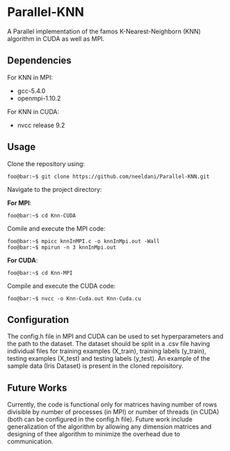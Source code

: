 # Parallel-KNN
A Parallel implementation of the famos K-Nearest-Neighborn (KNN) algorithm in CUDA as well as MPI.

<h2> Dependencies </h2>

For KNN in MPI:
<ul>
  <li>gcc-5.4.0</li>
  <li>openmpi-1.10.2</li>
</ul>

For KNN in CUDA:
<ul>
  <li>nvcc release 9.2 </li>
</ul>

<h2> Usage </h2>

Clone the repository using:
```console
foo@bar:~$ git clone https://github.com/neeldani/Parallel-KNN.git
```

Navigate to the project directory:

**For MPI**:
```console
foo@bar:~$ cd Knn-CUDA 
```
Comile and execute the MPI code:
```console
foo@bar:~$ mpicc knnInMPI.c -o knnInMpi.out -Wall
foo@bar:~$ mpirun -n 3 knnInMpi.out
```

**For CUDA**:
```console
foo@bar:~$ cd Knn-MPI 
```

Compile and execute the CUDA code:
```console
foo@bar:~$ nvcc -o Knn-Cuda.out Knn-Cuda.cu 
```

<h2> Configuration </h2>

The config.h file in MPI and CUDA can be used to set hyperparameters and the path to the dataset. 
The dataset should be split in a .csv file having individual files for training examples (X_train), training labels (y_train), testing examples (X_test) and testing labels (y_test). An example of the sample data (Iris Dataset) is present in the cloned repoisitory.

<h2> Future Works </h2>

Currently, the code is functional only for matrices having number of rows divisible by number of processes (in MPI) or number of threads (in CUDA) (both can be configured in the config.h file). Future work include generalization of the algorithm by allowing any dimension matrices and designing of thee algorithm to minimize the overhead due to communication.
